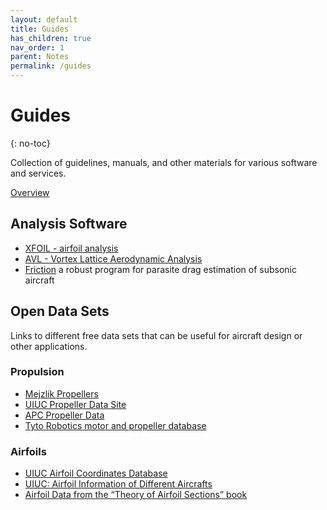 ```yaml
---
layout: default
title: Guides
has_children: true
nav_order: 1
parent: Notes
permalink: /guides
---
```


# Guides
{: no-toc}

Collection of guidelines, manuals, and other materials for various
software and services.

[Overview](/docs/notes/guides/software)

## Analysis Software

- [XFOIL - airfoil analysis](/docs/notes/guides/xfoil)
- [AVL - Vortex Lattice Aerodynamic Analysis](/docs/notes/guides/avl)
- [Friction](https://archive.aoe.vt.edu/mason/Mason_f/MRsoft.html#SkinFriction) a robust program for parasite drag estimation of subsonic aircraft

## Open Data Sets

Links to different free data sets that can be useful for aircraft
design or other applications.

### Propulsion

- [Mejzlik Propellers](https://www.mejzlik.eu/technical-data)
- [UIUC Propeller Data Site](https://m-selig.ae.illinois.edu/props/propDB.html)
- [APC Propeller Data](https://www.apcprop.com/technical-information/performance-data/)
- [Tyto Robotics motor and propeller database](https://database.tytorobotics.com/)

### Airfoils

- [UIUC Airfoil Coordinates Database](https://m-selig.ae.illinois.edu/ads/coord_database.html)
- [UIUC: Airfoil Information of Different Aircrafts](https://m-selig.ae.illinois.edu/ads/aircraft.html)
- [Airfoil Data from the “Theory of Airfoil Sections” book](https://www.pdas.com/avd.html)
